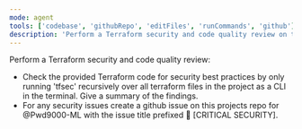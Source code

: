```yaml
---
mode: agent
tools: ['codebase', 'githubRepo', 'editFiles', 'runCommands', 'github']
description: 'Perform a Terraform security and code quality review on the provided code.'
---
```

Perform a Terraform security and code quality review:
* Check the provided Terraform code for security best practices by only running 'tfsec' recursively over all terraform files in the project as a CLI in the terminal. Give a summary of the findings.
* For any security issues create a github issue on this projects repo for @Pwd9000-ML with the issue title prefixed 🚨 [CRITICAL SECURITY].